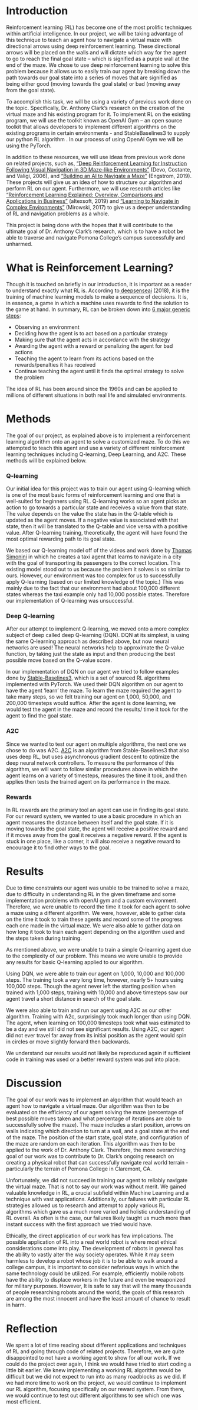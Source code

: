 <h1> 
  <b>Introduction</b> 
</h1>
  <p> 
Reinforcement learning (RL) has become one of the most prolific techniques within artificial intelligence. In our project, we will be taking advantage of this technique to teach an agent how to navigate a virtual maze with directional arrows using deep reinforcement learning. These directional arrows will be placed on the walls and will dictate which way for the agent to go to reach the final goal state – which is signified as a purple wall at the end of the maze. We chose to use deep reinforcement learning to solve this problem because it allows us to easily train our agent by breaking down the path towards our goal state into a series of moves that are signified as being either good (moving towards the goal state) or bad (moving away from the goal state).
</p>

<p>
To accomplish this task, we will be using a variety of previous work done on the topic. Specifically, Dr. Anthony Clark’s research on the creation of the virtual maze and his existing program for it. To implement RL on the existing program, we will use the toolkit known as OpenAI Gym – an open source toolkit that allows developers to implement different algorithms on the existing programs in certain environments - and StableBaselines3 to supply our python RL algorithm . In our process of using OpenAI Gym we will be using the PyTorch. 
</p>

<p>
 In addition to these resources, we will use ideas from previous work done on related projects, such as, <a href="https://ieeexplore.ieee.org/abstract/document/8957297?casa_token=JTVW2Y0EiC0AAAAA:27v7m8lyZQv2Fzr_z1g_7siXz9q38bC3Y0o8gjPa3zc63nFnDR8AEF7hdET8vkxC8jyqhq8kPi0" >“Deep Reinforcement Learning for Instruction Following Visual Navigation in 3D Maze-like Environments”</a> (Devo, Costante, and Valigi, 2006), and <a href="https://magnus-engstrom.medium.com/building-an-ai-to-navigate-a-maze-899bf03f224d" >“Building an AI to Navigate a Maze”</a> (Engstrom, 2019). These projects will give us an idea of how to structure our algorithm and perform RL on our agent. Furthermore, we will use research articles like <a href="https://www.altexsoft.com/blog/datascience/reinforcement-learning-explained-overview-comparisons-and-applications-in-business/" >“Reinforcement Learning Explained: Overview, Comparisons and Applications in Business”</a> (altexsoft, 2019) and <a href="https://openreview.net/pdf?id=SJMGPrcle" >“Learning to Navigate in Complex Environments”</a> (Mirowski, 2017) to give us a deeper understanding of RL and navigation problems as a whole. 
</p>
<p>
  This project is being done with the hopes that it will contribute to the ultimate goal of Dr. Anthony Clark’s research, which is to have a robot be able to traverse and navigate Pomona College’s campus successfully and unharmed.
</p>
 
<h1>What is Reinforcement Learning?</h1>
<p>
Though it is touched on briefly in our introduction, it is important as a reader to understand exactly what RL  is. According to<a href=https://deepsense.ai/what-is-reinforcement-learning-the-complete-guide/> deepsenseai</a> (2018), it is the training of machine learning models to make a sequence of decisions. It is, in essence, a game in which a machine uses rewards to find the solution to the game at hand. 
In summary, RL can be broken down into <a href="https://www.learndatasci.com/tutorials/reinforcement-q-learning-scratch-python-openai-gym/">6 major generic steps</a>:
<ul>
  <li>Observing an environment
  <li> Deciding how the agent is to act based on a particular strategy
  <li> Making sure that the agent acts in accordance with the strategy 
  <li> Awarding the agent with a reward or penalizing the agent for bad actions 
  <li>Teaching the agent to learn from its actions based on the rewards/penalties it has received 
  <li> Continue teaching the agent until it finds the optimal strategy to solve the problem 
</ul>

The idea of RL has been around since the 1960s and can be applied to millions of different situations in both real life and simulated environments. 
</p>

<h1> <b>Methods</b> </h1>
<p>
The goal of our project, as explained above is to implement a reinforcement learning algorithm onto an agent to solve a customized maze.  To do this we attempted to teach this agent and use a variety of different reinforcement learning techniques including Q-learning, Deep Learning, and A2C. These methods will be explained below.
</p>

<h3><b>Q-learning</b> </h3>
<p>
Our initial idea for this project was to train our agent using Q-learning which is one of the most basic forms of reinforcement learning and one that is well-suited for beginners using RL. Q-learning works so an agent picks an action to go towards a particular state and receives a value from that state. The value depends on the value the state has in the Q-table which is updated as the agent moves. If a negative value is associated with that state, then it will be translated to the Q-table and vice versa with a positive value. After Q-learning training, theoretically, the agent will have found the most optimal rewarding path to its goal state. 
</p>

<p>
We based our Q-learning model off of the videos and work done by <a href=https://simoninithomas.github.io/deep-rl-course/>Thomas Simonini</a> in which he creates a taxi agent that learns to navigate in a city with the goal of transporting its passengers to the correct location. This existing model stood out to us because the problem it solves is so similar to ours. However, our environment was too complex for us to successfully apply Q-learning (based on our limited knowledge of the topic.) This was mainly due to the fact that our environment had about 100,000 different states whereas the taxi example only had 10,000 possible states. Therefore our implementation of Q-learning was unsuccessful.
</p>

<h3><b>Deep Q-learning</b></h3>
<p>
After our attempt to implement Q-learning, we moved onto a more complex subject of deep called deep Q-learning (DQN). DQN at its simplest, is using the same Q-learning approach as described above, but now neural networks are used! The neural networks help to approximate the Q-value function, by taking just the state as input and then producing the best possible move based on the Q-value score.
</p>

<p>
In our implementation of DQN on our agent we tried to follow examples done by <a href=https://stable-baselines3.readthedocs.io/en/master/>Stable-Baselines3</a>, which is a set of sourced RL algorithms implemented with PyTorch. We used their DQN algorithm on our agent to have the agent ‘learn’ the maze. To learn the maze required the agent to take many steps, so we felt training our agent on 1,000, 50,000, and 200,000 timesteps would suffice. After the agent is done learning, we would test the agent in the maze and record the results/ time it took for the agent to find the goal state. 
</p>

<h3><b>A2C</b></h3>
<p>
Since we wanted to test our agent on multiple algorithms, the next one we chose to do was A2C. <a href=https://arxiv.org/abs/1602.01783>A2C</a> is an algorithm from Stable-Baselines3 that also uses deep RL, but uses asynchronous gradient descent to optimize the deep neural network controllers. To measure the performance of this algorithm, we will want to follow similar procedures above in which the agent learns on a variety of timesteps, measures the time it took, and then applies then tests the trained agent on its performance in the maze. 
</p>

<h3><b>Rewards</b></h3>
<p>
In RL rewards are the primary tool an agent can use in finding its goal state. For our reward system, we wanted to use a basic procedure in which an agent measures the distance between itself and the goal state. If it is moving towards the goal state, the agent will receive a positive reward and if it moves away from the goal it receives a negative reward. If the agent is stuck in one place, like a corner, it will also receive a negative reward to encourage it to find other ways to the goal.
</p>

<h1><b>Results</b></h1>
<p>
Due to time constraints our agent was unable to be trained to solve a maze, due to difficulty in understanding RL in the given timeframe and some implementation problems with openAI gym and a custom environment. Therefore, we were unable to record the time it took for each agent to solve a maze using a different algorithm. We were, however, able to gather data on the time it took to train these agents and record some of the progress each one made in the virtual maze. We were also able to gather data on how long it took to train each agent depending on the algorithm used and the steps taken during training.
</p>

<p>
As mentioned above, we were unable to train a simple Q-learning agent due to the complexity of our problem. This means we were unable to provide any results for basic Q-learning applied to our algorithm. 
</p>

<p>
Using DQN, we were able to train our agent on 1,000, 10,000 and 100,000 steps. The training took a very long time, however, nearly 5+ hours using 100,000 steps. Though the agent never left the starting position when trained with 1,000 steps, training with 10,000 and above timesteps saw our agent travel a short distance in search of the goal state.  
</p>


<p>
We were also able to train and run our agent using A2C as our other algorithm. Training with A2c, surprisingly took much longer than using DQN. The agent, when learning on 100,000 timesteps took what was estimated to be a day and we still did not see significant results. Using A2C, our agent did not ever travel far away from its initial position as the agent would spin in circles or move slightly forward then backwards. 
</p>

<p>
We understand our results would not likely be reproduced again if sufficient code in training was used or a better reward system was put into place. 
 </p>
<h1><b>Discussion</b></h1>
  <p>
The goal of our work was to implement an algorithm that would teach an agent how to navigate a virtual maze. Our algorithm was then to be evaluated on the efficiency of our agent solving the maze (percentage of best possible moves taken and what percentage of iterations are able to successfully solve the maze). The maze includes a start position, arrows on walls indicating which direction to turn at a wall, and a goal state at the end of the maze. The position of the start state, goal state, and configuration of the maze are random on each iteration. This algorithm was then to be applied to the work of Dr. Anthony Clark. Therefore, the more overarching goal of our work was to contribute to Dr. Clark’s ongoing research on creating a physical robot that can successfully navigate real world terrain -particularly the terrain of Pomona College in Claremont, CA. 
 </p>
 <p>
Unfortunately, we did not succeed in training our agent to reliably navigate the virtual maze. That is not to say our work was without merit. We gained valuable knowledge in RL, a crucial subfield within Machine Learning and a technique with vast applications. Additionally, our failures with particular RL strategies allowed us to research and attempt to apply various RL algorithms which gave us a much more varied and holistic understanding of RL overall. As often is the case, our failures likely taught us much more than instant success with the first approach we tried would have.
</p>
<p>
Ethically, the direct application of our work has few implications. The possible application of RL into a real world robot is where most ethical considerations come into play. The development of robots in general has the ability to vastly alter the way society operates. While it may seem harmless to develop a robot whose job it is to be able to walk around a college campus, it is important to consider nefarious ways in which the same technology could be utilized. For example, efficiently mobile robots have the ability to displace workers in the future and even be weaponized for military purposes. However, It is safe to say that will the many thousands of people researching robots around the world, the goals of this research are among the most innocent and have the least amount of chance to result in harm. 
 </p>
 
<h1><b>Reflection</b></h1>
<p>
We spent a lot of time reading about different applications and techniques of RL and going through code of related projects. Therefore, we are quite disappointed to not have a working agent to show for all our work. If we could do the project over again, I think we would have tried to start coding a little bit earlier. We knew implementing a working RL algorithm would be difficult but we did not expect to run into as many roadblocks as we did. If we had more time to work on the project, we would continue to implement our RL algorithm, focusing specifically on our reward system. From there, we would continue to test out different algorithms to see which one was most efficient.
 </p>


